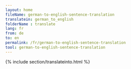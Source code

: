 ```yaml
---
layout: home
fileName: german-to-english-sentence-translation
translatein: german_to_english
folderName : translate
lang: fr
from: de
to: en
permalink: /fr/german-to-english-sentence-translation
tool: german-to-english-sentence-translation
---
```

{% include section/translateinto.html %}
